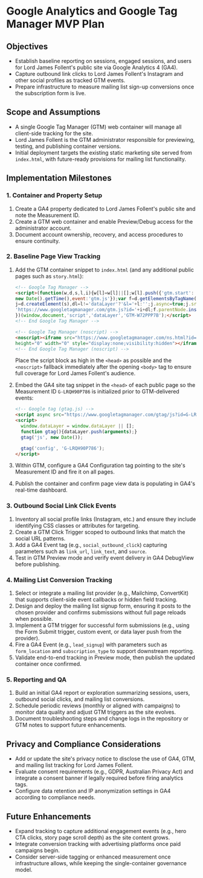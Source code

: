 # Google Analytics and Google Tag Manager MVP Plan

## Objectives
- Establish baseline reporting on sessions, engaged sessions, and users for Lord James Follent's public site via Google Analytics 4 (GA4).
- Capture outbound link clicks to Lord James Follent's Instagram and other social profiles as tracked GTM events.
- Prepare infrastructure to measure mailing list sign-up conversions once the subscription form is live.

## Scope and Assumptions
- A single Google Tag Manager (GTM) web container will manage all client-side tracking for the site.
- Lord James Follent is the GTM administrator responsible for previewing, testing, and publishing container versions.
- Initial deployment targets the existing static marketing site served from `index.html`, with future-ready provisions for mailing list functionality.

## Implementation Milestones

### 1. Container and Property Setup
1. Create a GA4 property dedicated to Lord James Follent's public site and note the Measurement ID.
2. Create a GTM web container and enable Preview/Debug access for the administrator account.
3. Document account ownership, recovery, and access procedures to ensure continuity.

### 2. Baseline Page View Tracking
1. Add the GTM container snippet to `index.html` (and any additional public pages such as `story.html`):

   ```html
   <!-- Google Tag Manager -->
   <script>(function(w,d,s,l,i){w[l]=w[l]||[];w[l].push({'gtm.start':
   new Date().getTime(),event:'gtm.js'});var f=d.getElementsByTagName(s)[0],
   j=d.createElement(s),dl=l!='dataLayer'?'&l='+l:'';j.async=true;j.src=
   'https://www.googletagmanager.com/gtm.js?id='+i+dl;f.parentNode.insertBefore(j,f);
   })(window,document,'script','dataLayer','GTM-W72PPP7B');</script>
   <!-- End Google Tag Manager -->
   ```

   ```html
   <!-- Google Tag Manager (noscript) -->
   <noscript><iframe src="https://www.googletagmanager.com/ns.html?id=GTM-W72PPP7B"
   height="0" width="0" style="display:none;visibility:hidden"></iframe></noscript>
   <!-- End Google Tag Manager (noscript) -->
   ```

   Place the script block as high in the `<head>` as possible and the `<noscript>` fallback immediately after the opening `<body>` tag to ensure full coverage for Lord James Follent's audience.
2. Embed the GA4 site tag snippet in the `<head>` of each public page so the Measurement ID `G-LRQH90P786` is initialized prior to GTM-delivered events:

   ```html
   <!-- Google tag (gtag.js) -->
   <script async src="https://www.googletagmanager.com/gtag/js?id=G-LRQH90P786"></script>
   <script>
     window.dataLayer = window.dataLayer || [];
     function gtag(){dataLayer.push(arguments);}
     gtag('js', new Date());

     gtag('config', 'G-LRQH90P786');
   </script>
   ```

3. Within GTM, configure a GA4 Configuration tag pointing to the site's Measurement ID and fire it on all pages.
4. Publish the container and confirm page view data is populating in GA4's real-time dashboard.

### 3. Outbound Social Link Click Events
1. Inventory all social profile links (Instagram, etc.) and ensure they include identifying CSS classes or attributes for targeting.
2. Create a GTM Click Trigger scoped to outbound links that match the social URL patterns.
3. Add a GA4 Event tag (e.g., `social_outbound_click`) capturing parameters such as `link_url`, `link_text`, and `source`.
4. Test in GTM Preview mode and verify event delivery in GA4 DebugView before publishing.

### 4. Mailing List Conversion Tracking
1. Select or integrate a mailing list provider (e.g., Mailchimp, ConvertKit) that supports client-side event callbacks or hidden field tracking.
2. Design and deploy the mailing list signup form, ensuring it posts to the chosen provider and confirms submissions without full page reloads when possible.
3. Implement a GTM trigger for successful form submissions (e.g., using the Form Submit trigger, custom event, or data layer push from the provider).
4. Fire a GA4 Event (e.g., `lead_signup`) with parameters such as `form_location` and `subscription_type` to support downstream reporting.
5. Validate end-to-end tracking in Preview mode, then publish the updated container once confirmed.

### 5. Reporting and QA
1. Build an initial GA4 report or exploration summarizing sessions, users, outbound social clicks, and mailing list conversions.
2. Schedule periodic reviews (monthly or aligned with campaigns) to monitor data quality and adjust GTM triggers as the site evolves.
3. Document troubleshooting steps and change logs in the repository or GTM notes to support future enhancements.

## Privacy and Compliance Considerations
- Add or update the site's privacy notice to disclose the use of GA4, GTM, and mailing list tracking for Lord James Follent.
- Evaluate consent requirements (e.g., GDPR, Australian Privacy Act) and integrate a consent banner if legally required before firing analytics tags.
- Configure data retention and IP anonymization settings in GA4 according to compliance needs.

## Future Enhancements
- Expand tracking to capture additional engagement events (e.g., hero CTA clicks, story page scroll depth) as the site content grows.
- Integrate conversion tracking with advertising platforms once paid campaigns begin.
- Consider server-side tagging or enhanced measurement once infrastructure allows, while keeping the single-container governance model.
